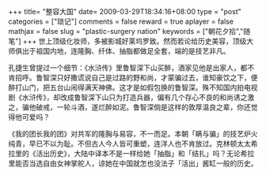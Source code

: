 +++
title= "整容大国"
date= 2009-03-29T18:34:16+08:00
type = "post"
categories = ["琐记"]
comments = false
reward = true
aplayer = false
mathjax = false
slug = "plastic-surgery nation"
keywords = ["朝花夕拾","随笔"]
+++
世上顶级化妆师，多被影城好莱坞罗致。然而若论给历史美容，顶级大师俱出于祖国内地，连隆胸、纤体、抽脂都做足全套，端的是技艺非凡。

孔捷生曾提过一个细节：《水浒传》里鲁智深下山买醉，酒家见他是出家人，都不肯招呼。鲁智深只好撒谎说自己是过路的野和尚，才蒙骗过去，谁知豪饮之下，便醉打山门，把五台山闹得满天神佛。这才是如假包换的鲁智深。殊不知国内拍电视剧《水浒传》，却改成鲁智深下山只为打造兵器，偏有几个存心不良的和尚诱之激之，骗他破戒，一轮斗酒，遂烂醉如泥。鲁智深倘是这样的敦厚温良之辈，你还觉得他可爱吗？
<!--more-->
《我的团长我的团》对共军的隆胸与易容，不一而足。本朝「瞒与骗」的技艺炉火纯青，早已不以为耻。不但古人今人皆可重塑，连洋人也不肯放过。克林顿太太希拉里的《活出历史》，大陆中译本不是一样给她「抽脂」和「结扎」吗？无论希拉里能否当选自由女神掌舵人，谅她在中国就怎也没法子「活出」酱缸一般的历史。
